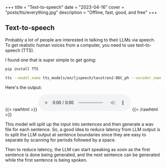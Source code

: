 +++
title = "Text-to-speech"
date = "2023-04-16"
cover = "posts/tts/everything.jpg"
description = "Offline, fast, good, and free"
+++

## Text-to-speech

Probably a lot of people are interested in talking to their LLMs via speech.  To get realistic human voices from a computer, you need to use text-to-speech (TTS).

I found one that is super simple to get going:

```bash
pip install TTS

tts --model_name tts_models/en/ljspeech/tacotron2-DDC_ph --vocoder_name vocoder_models/en/ljspeech/univnet --text "When I choose to see the good side of things, I'm not being naive. It is strategic and necessary. It's how I've learned to survive through everything.  I know you go through life with your fists held tight.  You see yourself as a fighter. Well, I see myself as one too. This is how I fight." --progress_bar True --use_cuda True
```

Here's the output:

{{< rawhtml >}}
<audio controls>
  <source src="https://catid.io/posts/tts/tts_output.wav" type="audio/wav">
  Your browser does not support the audio element.
</audio>
{{< /rawhtml >}}

This model will split up the input into sentences and then generate a wav file for each sentence.  So, a good idea to reduce latency from LLM output is to split the LLM output at sentence boundaries since they are easy to separate by scanning for periods followed by a space.

Then to reduce latency, the LLM can start speaking as soon as the first sentence is done being generated, and the next sentence can be generated while the first sentence is being spoken.